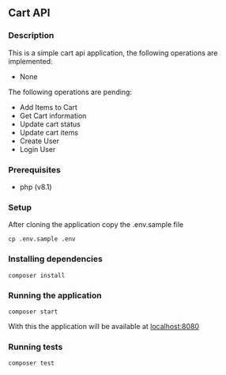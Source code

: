 ## Cart API

### Description

This is a simple cart api application, the following operations are implemented:

* None

The following operations are pending:

* Add Items to Cart
* Get Cart information
* Update cart status
* Update cart items
* Create User
* Login User

### Prerequisites

* php (v8.1)

### Setup

After cloning the application copy the .env.sample file

```shell
cp .env.sample .env
```

### Installing dependencies

```shell
composer install
```

### Running the application

```shell
composer start
```

With this the application will be available at [localhost:8080](http://localhost:8080)

### Running tests

```shell
composer test
```
